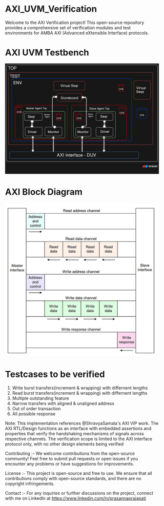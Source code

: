 # AXI_UVM_Verification

Welcome to the AXI Verification project! This open-source repository provides a comprehensive set of verification modules and test environments for AMBA AXI (Advanced eXtensible Interface) protocols.

# AXI UVM Testbench
![AXI Testbench](AXI_TB.png)

# AXI Block Diagram
![AXI_Block](AXI_BB.png)

# Testcases to be verified
1. Write burst transfers(increment & wrapping) with differnent lengths
2. Read burst transfers(increment & wrapping) with differnent lengths
3. Multiple outstanding feature
4. Narrow transfers with aligned & unaligned address
5. Out of order transaction
6. All possible response

Note: This implementation references @ShravyaSamala's AXI VIP work. The AXI RTL/Design functions as an interface with embedded assertions and properties that verify the handshaking mechanisms of signals across respective channels. The verification scope is limited to the AXI interface protocol only, with no other design elements being verified

Contributing :- We welcome contributions from the open-source community! Feel free to submit pull requests or open issues if you encounter any problems or have suggestions for improvements.

License :- This project is open-source and free to use. We ensure that all contributions comply with open-source standards, and there are no copyright infringements.

Contact :- For any inquiries or further discussions on the project, connect with me on LinkedIn at https://www.linkedin.com/in/prasannaprajapati

